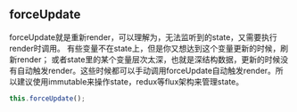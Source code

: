 ## forceUpdate

forceUpdate就是重新render，可以理解为，无法监听到的state，又需要执行render时调用。
有些变量不在state上，但是你又想达到这个变量更新的时候，刷新render；
或者state里的某个变量层次太深，也就是深结构数据，更新的时候没有自动触发render。这些时候都可以手动调用forceUpdate自动触发render。所以建议使用immutable来操作state，redux等flux架构来管理state。


```js
this.forceUpdate();
```